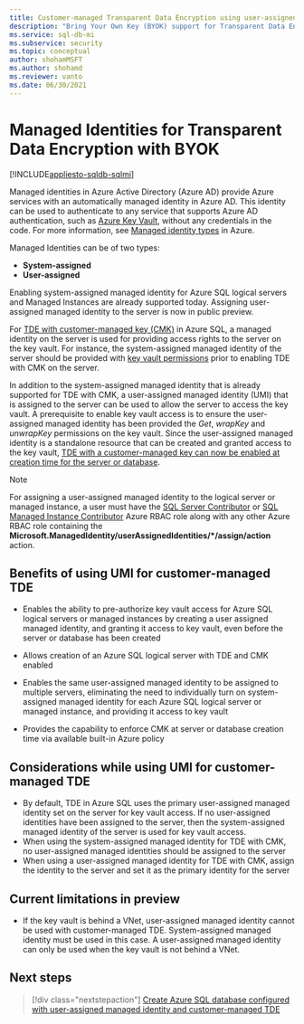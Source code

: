 ```yaml
---
title: Customer-managed Transparent Data Encryption using user-assigned managed identity
description: "Bring Your Own Key (BYOK) support for Transparent Data Encryption (TDE) using user-assigned managed identity (UMI)"
ms.service: sql-db-mi
ms.subservice: security
ms.topic: conceptual
author: shohamMSFT
ms.author: shohamd
ms.reviewer: vanto
ms.date: 06/30/2021
---
```


# Managed Identities for Transparent Data Encryption with BYOK
[!INCLUDE[appliesto-sqldb-sqlmi](../includes/appliesto-sqldb-sqlmi.md)]

Managed identities in Azure Active Directory (Azure AD) provide Azure services with an automatically managed identity in Azure AD. This identity can be used to authenticate to any service that supports Azure AD authentication, such as [Azure Key Vault](/azure/key-vault/general/overview), without any credentials in the code. For more information, see [Managed identity types](/azure/active-directory/managed-identities-azure-resources/overview#managed-identity-types) in Azure. 

Managed Identities can be of two types:

- **System-assigned**
- **User-assigned**

Enabling system-assigned managed identity for Azure SQL logical servers and Managed Instances are already supported today. Assigning user-assigned managed identity to the server is now in public preview.

For [TDE with customer-managed key (CMK)](transparent-data-encryption-byok-overview.md) in Azure SQL, a managed identity on the server is used for providing access rights to the server on the key vault. For instance, the system-assigned managed identity of the server should be provided with [key vault permissions](transparent-data-encryption-byok-overview.md#how-customer-managed-tde-works) prior to enabling TDE with CMK on the server. 

In addition to the system-assigned managed identity that is already supported for TDE with CMK, a user-assigned managed identity (UMI) that is assigned to the server can be used to allow the server to access the key vault. A prerequisite to enable key vault access is to ensure the user-assigned managed identity has been provided the *Get*, *wrapKey* and *unwrapKey* permissions on the key vault. Since the user-assigned managed identity is a standalone resource that can be created and granted access to the key vault, [TDE with a customer-managed key can now be enabled at creation time for the server or database](transparent-data-encryption-byok-create-server.md). 

> [!NOTE]
> For assigning a user-assigned managed identity to the logical server or managed instance, a user must have the [SQL Server Contributor](/azure/role-based-access-control/built-in-roles#sql-server-contributor) or [SQL Managed Instance Contributor](/azure/role-based-access-control/built-in-roles#sql-managed-instance-contributor) Azure RBAC role along with any other Azure RBAC role containing the **Microsoft.ManagedIdentity/userAssignedIdentities/*/assign/action** action. 

## Benefits of using UMI for customer-managed TDE

- Enables the ability to pre-authorize key vault access for Azure SQL logical servers or managed instances by creating a user assigned managed identity, and granting it access to key vault, even before the server or database has been created

- Allows creation of an Azure SQL logical server with TDE and CMK enabled

- Enables the same user-assigned managed identity to be assigned to multiple servers, eliminating the need to individually turn on system-assigned managed identity for each Azure SQL logical server or managed instance, and providing it access to key vault

- Provides the capability to enforce CMK at server or database creation time via available built-in Azure policy

## Considerations while using UMI for customer-managed TDE

- By default, TDE in Azure SQL uses the primary user-assigned managed identity set on the server for key vault access. If no user-assigned identities have been assigned to the server, then the system-assigned managed identity of the server is used for key vault access.
- When using the system-assigned managed identity for TDE with CMK, no user-assigned managed identities should be assigned to the server 
- When using a user-assigned managed identity for TDE with CMK, assign the identity to the server and set it as the primary identity for the server
 
## Current limitations in preview

- If the key vault is behind a VNet, user-assigned managed identity cannot be used with customer-managed TDE. System-assigned managed identity must be used in this case. A user-assigned managed identity can only be used when the key vault is not behind a VNet. 


## Next steps

> [!div class="nextstepaction"]
> [Create Azure SQL database configured with user-assigned managed identity and customer-managed TDE](transparent-data-encryption-byok-create-server.md)

